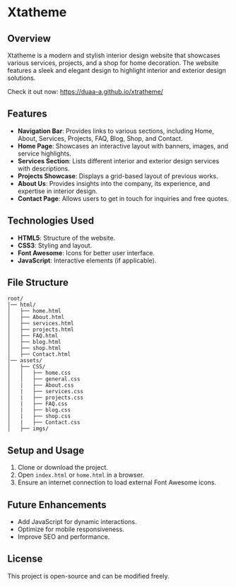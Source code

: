 # Xtatheme

## Overview
Xtatheme is a modern and stylish interior design website that showcases various services, projects, and a shop for home decoration. The website features a sleek and elegant design to highlight interior and exterior design solutions.

Check it out now: https://duaa-a.github.io/xtratheme/
## Features
- **Navigation Bar**: Provides links to various sections, including Home, About, Services, Projects, FAQ, Blog, Shop, and Contact.
- **Home Page**: Showcases an interactive layout with banners, images, and service highlights.
- **Services Section**: Lists different interior and exterior design services with descriptions.
- **Projects Showcase**: Displays a grid-based layout of previous works.
- **About Us**: Provides insights into the company, its experience, and expertise in interior design.
- **Contact Page**: Allows users to get in touch for inquiries and free quotes.

## Technologies Used
- **HTML5**: Structure of the website.
- **CSS3**: Styling and layout.
- **Font Awesome**: Icons for better user interface.
- **JavaScript**: Interactive elements (if applicable).

## File Structure
```
root/
│── html/
│   ├── home.html
│   ├── About.html
│   ├── services.html
│   ├── projects.html
│   ├── FAQ.html
│   ├── blog.html
│   ├── shop.html
│   ├── Contact.html
│── assets/
│   ├── CSS/
│   │   ├── home.css
│   │   ├── general.css
│   |   ├── About.css
│   |   ├── services.css
│   |   ├── projects.css
│   |   ├── FAQ.css
│   |   ├── blog.css
│   |   ├── shop.css
│   |   ├── Contact.css
│   ├── imgs/
```

## Setup and Usage
1. Clone or download the project.
2. Open `index.html` or `home.html` in a browser.
3. Ensure an internet connection to load external Font Awesome icons.

## Future Enhancements
- Add JavaScript for dynamic interactions.
- Optimize for mobile responsiveness.
- Improve SEO and performance.

## License
This project is open-source and can be modified freely.



